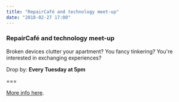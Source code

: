 ```yaml
---
title: "RepairCafé and technology meet-up"
date: "2018-02-27 17:00"
---
```


### RepairCafé and technology meet-up

Broken devices clutter your apartment?
You fancy tinkering?
You're interested in exchanging experiences?

Drop by: **Every Tuesday at 5pm**

===

[More info here](../../about/repaircafe).
